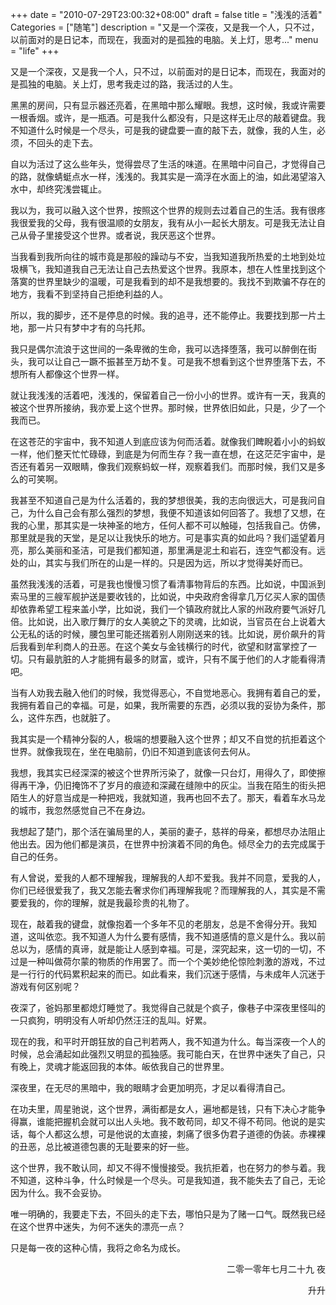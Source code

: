 +++
date = "2010-07-29T23:00:32+08:00"
draft = false
title = "浅浅的活着"
Categories = ["随笔"]
description = "又是一个深夜，又是我一个人，只不过，以前面对的是日记本，而现在，我面对的是孤独的电脑。关上灯，思考..."
menu = "life"
+++

又是一个深夜，又是我一个人，只不过，以前面对的是日记本，而现在，我面对的是孤独的电脑。关上灯，思考我走过的路，我活过的人生。
 
黑黑的房间，只有显示器还亮着，在黑暗中那么耀眼。我想，这时候，我或许需要一根香烟。或许，是一瓶酒。可是我什么都没有，只是这样无止尽的敲着键盘。我不知道什么时候是一个尽头，可是我的键盘要一直的敲下去，就像，我的人生，必须，不回头的走下去。
  
自以为活过了这么些年头，觉得尝尽了生活的味道。在黑暗中问自己，才觉得自己的路，就像蜻蜓点水一样，浅浅的。我其实是一滴浮在水面上的油，如此渴望溶入水中，却终究浅尝辄止。
   
我以为，我可以融入这个世界，按照这个世界的规则去过着自己的生活。我有很疼我很爱我的父母，我有很温顺的女朋友，我有从小一起长大朋友。可是我无法让自己从骨子里接受这个世界。或者说，我厌恶这个世界。
    
当我看到我所向往的城市竟是那般的躁动与不安，当我知道我所热爱的土地到处垃圾横飞，我知道我自己无法让自己去热爱这个世界。我原本，想在人性里找到这个落寞的世界里缺少的温暖，可是我看到的却不是我想要的。我找不到欺骗不存在的地方，我看不到坚持自己拒绝利益的人。

所以，我的脚步，还不是停息的时候。我的追寻，还不能停止。我要找到那一片土地，那一片只有梦中才有的乌托邦。
     
我只是偶尔流浪于这世间的一条卑微的生命，我可以选择堕落，我可以醉倒在街头，我可以让自己一蹶不振甚至万劫不复。可是我不想看到这个世界堕落下去，不想所有人都像这个世界一样。
      
就让我浅浅的活着吧，浅浅的，保留着自己一份小小的世界。或许有一天，我真的被这个世界所接纳，我亦爱上这个世界。那时候，世界依旧如此，只是，少了一个我而已。
       
在这苍茫的宇宙中，我不知道人到底应该为何而活着。就像我们睥睨着小小的蚂蚁一样，他们整天忙忙碌碌，到底是为何而生存？我一直在想，在这茫茫宇宙中，是否还有着另一双眼睛，像我们观察蚂蚁一样，观察着我们。而那时候，我们又是多么的可笑啊。
        
我甚至不知道自己是为什么活着的，我的梦想很美，我的志向很远大，可是我问自己，为什么自己会有那么强烈的梦想，我便不知道该如何回答了。我想了又想，在我的心里，那其实是一块神圣的地方，任何人都不可以触碰，包括我自己。仿佛，那里就是我的天堂，是足以让我快乐的地方。可是事实真的如此吗？我们遥望着月亮，那么美丽和圣洁，可是我们都知道，那里满是泥土和岩石，连空气都没有。远处的山，其实与我们所在的山是一样的。只是因为远，所以才觉得美好而已。
         
虽然我浅浅的活着，可是我也慢慢习惯了看清事物背后的东西。比如说，中国派到索马里的三艘军舰护送是要收钱的，比如说，中央政府舍得拿几万亿买人家的国债却依靠希望工程来盖小学，比如说，我们一个镇政府就比人家的州政府要气派好几倍。比如说，出入歌厅舞厅的女人美貌之下的灵魂，比如说，当官员在台上说着大公无私的话的时候，腰包里可能还揣着别人刚刚送来的钱。比如说，房价飙升的背后我看到牟利商人的丑恶。在这个美女与金钱横行的时代，欲望和财富掌控了一切。只有最肮脏的人才能拥有最多的财富，或许，只有不属于他们的人才能看得清吧。
          
当有人劝我去融入他们的时候，我觉得恶心，不自觉地恶心。我拥有着自己的爱，我拥有着自己的幸福。可是，如果，我所需要的东西，必须以我的妥协为条件，那么，这件东西，也就脏了。
           
我其实是一个精神分裂的人，极端的想要融入这个世界；却又不自觉的抗拒着这个世界。就像我现在，坐在电脑前，仍旧不知道到底该何去何从。
            
我想，我其实已经深深的被这个世界所污染了，就像一只台灯，用得久了，即使擦得再干净，仍旧掩饰不了岁月的痕迹和深藏在缝隙中的灰尘。当我在陌生的街头把陌生人的好意当成是一种把戏，我就知道，我再也回不去了。那天，看着车水马龙的城市，我忽然感觉自己不在身边。
             
我想起了楚门，那个活在骗局里的人，美丽的妻子，慈祥的母亲，都想尽办法阻止他出去。因为他们都是演员，在世界中扮演着不同的角色。倾尽全力的去完成属于自己的任务。
              
有人曾说，爱我的人都不理解我，理解我的人却不爱我。我并不同意，爱我的人，你们已经很爱我了，我又怎能去奢求你们再理解我呢？而理解我的人，其实是不需要爱我的，你的理解，就是我最珍贵的礼物了。
               
现在，敲着我的键盘，就像抱着一个多年不见的老朋友，总是不舍得分开。我知道，这叫依恋。我不知道人为什么要有感情，我不知道感情的意义是什么。我以前总以为，感情的真谛，就是能让人感到幸福。可是，深究起来，这一切的一切，不过是一种叫做荷尔蒙的物质的作用罢了。而一个个美妙绝伦惊险刺激的游戏，不过是一行行的代码累积起来的而已。如此看来，我们沉迷于感情，与未成年人沉迷于游戏有何区别呢？
                
夜深了，爸妈那里都熄灯睡觉了。我觉得自己就是个疯子，像巷子中深夜里怪叫的一只疯狗，明明没有人听却仍然汪汪的乱叫。好累。
 
现在的我，和平时开朗狂放的自己判若两人，我不知道为什么。每当深夜一个人的时候，总会涌起如此强烈又明显的孤独感。我可能白天，在世界中迷失了自己，只有晚上，灵魂才能返回我的本体。皈依我自己的世界里。
                  
深夜里，在无尽的黑暗中，我的眼睛才会更加明亮，才足以看得清自己。
                   
在功夫里，周星驰说，这个世界，满街都是女人，遍地都是钱，只有下决心才能争得赢，谁能把握机会就可以出人头地。我不敢苟同，却又不得不苟同。他说的是实话，每个人都这么想，可是他说的太直接，刺痛了很多伪君子道德的伪装。赤裸裸的丑恶，总比被道德包裹的无耻要来的好一些。
                    
这个世界，我不敢认同，却又不得不慢慢接受。我抗拒着，也在努力的参与着。我不知道，这种斗争，什么时候是一个尽头。可是我知道，我不能失去了自己，无论因为什么。我不会妥协。
                     
唯一明确的，我要走下去，不回头的走下去，哪怕只是为了赌一口气。既然我已经在这个世界中迷失，为何不迷失的漂亮一点？

只是每一夜的这种心情，我将之命名为成长。





<p align="right">二零一零年七月二十九 夜</p>
<p align="right">升升</p>
